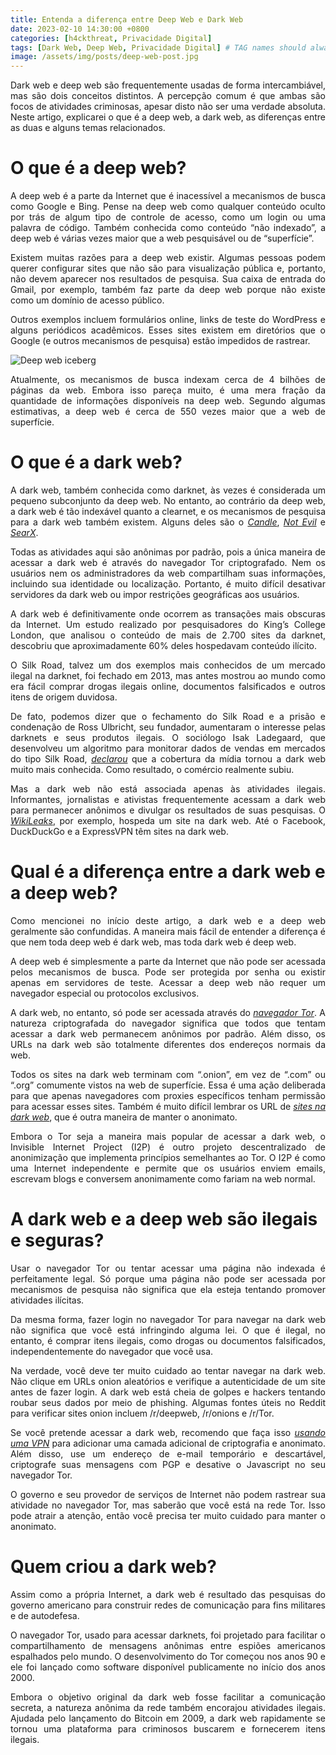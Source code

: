 ```yaml
---
title: Entenda a diferença entre Deep Web e Dark Web
date: 2023-02-10 14:30:00 +0800
categories: [h4ckthreat, Privacidade Digital]
tags: [Dark Web, Deep Web, Privacidade Digital] # TAG names should always be lowercase
image: /assets/img/posts/deep-web-post.jpg
---
```


<p align="justify">Dark web e deep web são frequentemente usadas de forma intercambiável, mas são dois conceitos distintos. A percepção comum é que ambas são focos de atividades criminosas, apesar disto não ser uma verdade absoluta. Neste artigo, explicarei o que é a deep web, a dark web, as diferenças entre as duas e alguns temas relacionados. </p>

# O que é a deep web?

<p align="justify"> A deep web é a parte da Internet que é inacessível a mecanismos de busca como Google e Bing. Pense na deep web como qualquer conteúdo oculto por trás de algum tipo de controle de acesso, como um login ou uma palavra de código. Também conhecida como conteúdo “não indexado”, a deep web é várias vezes maior que a web pesquisável ou de “superfície”.</p>

<p align="justify"> Existem muitas razões para a deep web existir. Algumas pessoas podem querer configurar sites que não são para visualização pública e, portanto, não devem aparecer nos resultados de pesquisa. Sua caixa de entrada do Gmail, por exemplo, também faz parte da deep web porque não existe como um domínio de acesso público.</p>

<p align="justify"> Outros exemplos incluem formulários online, links de teste do WordPress e alguns periódicos acadêmicos. Esses sites existem em diretórios que o Google (e outros mecanismos de pesquisa) estão impedidos de rastrear.</p>

![Deep web iceberg](/assets/img/posts/deep-web-iceberg.jpg)

<p align="justify"> Atualmente, os mecanismos de busca indexam cerca de 4 bilhões de páginas da web. Embora isso pareça muito, é uma mera fração da quantidade de informações disponíveis na deep web. Segundo algumas estimativas, a deep web é cerca de 550 vezes maior que a web de superfície.</p>

# O que é a dark web?

<p align="justify"> A dark web, também conhecida como darknet, às vezes é considerada um pequeno subconjunto da deep web. No entanto, ao contrário da deep web, a dark web é tão indexável quanto a clearnet, e os mecanismos de pesquisa para a dark web também existem. Alguns deles são o <a href="https://gjobqjj7wyczbqie.onion/"><i>Candle</i></a>, <a href="https://hss3uro2hsxfogfq.onion/"><i>Not Evil</i></a> e <a href="https://ulrn6sryqaifefld.onion/"><i>SearX</i></a>.</p>

<p align="justify"> Todas as atividades aqui são anônimas por padrão, pois a única maneira de acessar a dark web é através do navegador Tor criptografado. Nem os usuários nem os administradores da web compartilham suas informações, incluindo sua identidade ou localização. Portanto, é muito difícil desativar servidores da dark web ou impor restrições geográficas aos usuários.</p>

<p align="justify"> A dark web é definitivamente onde ocorrem as transações mais obscuras da Internet. Um estudo realizado por pesquisadores do King’s College London, que analisou o conteúdo de mais de 2.700 sites da darknet, descobriu que aproximadamente 60% deles hospedavam conteúdo ilícito.</p>

<p align="justify"> O Silk Road, talvez um dos exemplos mais conhecidos de um mercado ilegal na darknet, foi fechado em 2013, mas antes mostrou ao mundo como era fácil comprar drogas ilegais online, documentos falsificados e outros itens de origem duvidosa.</p>

<p align="justify"> De fato, podemos dizer que o fechamento do Silk Road e a prisão e condenação de Ross Ulbricht, seu fundador, aumentaram o interesse pelas darknets e seus produtos ilegais. O sociólogo Isak Ladegaard, que desenvolveu um algoritmo para monitorar dados de vendas em mercados do tipo Silk Road, <a href="https://www.wired.com/2017/05/silk-road-creators-life-sentence-actually-boosted-dark-web-drug-sales/"><i>declarou</i></a> que a cobertura da mídia tornou a dark web muito mais conhecida. Como resultado, o comércio realmente subiu.</p>



<p align="justify"> Mas a dark web não está associada apenas às atividades ilegais. Informantes, jornalistas e ativistas frequentemente acessam a dark web para permanecer anônimos e divulgar os resultados de suas pesquisas. O <a href="https://wlupld3ptjvsgwqw.onion/wlupload.en.html"><i>WikiLeaks</i></a>, por exemplo, hospeda um site na dark web. Até o Facebook, DuckDuckGo e a ExpressVPN têm sites na dark web.</p>

# Qual é a diferença entre a dark web e a deep web?

<p align="justify"> Como mencionei no início deste artigo, a dark web e a deep web geralmente são confundidas. A maneira mais fácil de entender a diferença é que nem toda deep web é dark web, mas toda dark web é deep web.</p>

<p align="justify"> A deep web é simplesmente a parte da Internet que não pode ser acessada pelos mecanismos de busca. Pode ser protegida por senha ou existir apenas em servidores de teste. Acessar a deep web não requer um navegador especial ou protocolos exclusivos.</p>

<p align="justify"> A dark web, no entanto, só pode ser acessada através do <a href="https://www.torproject.org/download/"><i>navegador Tor</i></a>. A natureza criptografada do navegador significa que todos que tentam acessar a dark web permanecem anônimos por padrão. Além disso, os URLs na dark web são totalmente diferentes dos endereços normais da web.</p>

<p align="justify"> Todos os sites na dark web terminam com “.onion”, em vez de “.com” ou “.org” comumente vistos na web de superfície. Essa é uma ação deliberada para que apenas navegadores com proxies específicos tenham permissão para acessar esses sites. Também é muito difícil lembrar os URL de <a href="https://www.expressvpn.com/pt/blog/os-melhores-sites-onion-da-dark-web/"><i>sites na dark web</i></a>, que é outra maneira de manter o anonimato.</p>

<p align="justify"> Embora o Tor seja a maneira mais popular de acessar a dark web, o Invisible Internet Project (I2P) é outro projeto descentralizado de anonimização que implementa princípios semelhantes ao Tor. O I2P é como uma Internet independente e permite que os usuários enviem emails, escrevam blogs e conversem anonimamente como fariam na web normal.</p>

# A dark web e a deep web são ilegais e seguras?

<p align="justify"> Usar o navegador Tor ou tentar acessar uma página não indexada é perfeitamente legal. Só porque uma página não pode ser acessada por mecanismos de pesquisa não significa que ela esteja tentando promover atividades ilícitas.</p>

<p align="justify"> Da mesma forma, fazer login no navegador Tor para navegar na dark web não significa que você está infringindo alguma lei. O que é ilegal, no entanto, é comprar itens ilegais, como drogas ou documentos falsificados, independentemente do navegador que você usa.</p>

<p align="justify"> Na verdade, você deve ter muito cuidado ao tentar navegar na dark web. Não clique em URLs onion aleatórios e verifique a autenticidade de um site antes de fazer login. A dark web está cheia de golpes e hackers tentando roubar seus dados por meio de phishing. Algumas fontes úteis no Reddit para verificar sites onion incluem /r/deepweb, /r/onions e /r/Tor.</p>

<p align="justify"> Se você pretende acessar a dark web, recomendo que faça isso <a href="https://www.expressvpn.com/pt/vpn-service/tor-vpn/"><i>usando uma VPN</i></a> para adicionar uma camada adicional de criptografia e anonimato. Além disso, use um endereço de e-mail temporário e descartável, criptografe suas mensagens com PGP e desative o Javascript no seu navegador Tor.</p>

<p align="justify"> O governo e seu provedor de serviços de Internet não podem rastrear sua atividade no navegador Tor, mas saberão que você está na rede Tor. Isso pode atrair a atenção, então você precisa ter muito cuidado para manter o anonimato.</p>

# Quem criou a dark web?

<p align="justify"> Assim como a própria Internet, a dark web é resultado das pesquisas do governo americano para construir redes de comunicação para fins militares e de autodefesa.</p>

<p align="justify"> O navegador Tor, usado para acessar darknets, foi projetado para facilitar o compartilhamento de mensagens anônimas entre espiões americanos espalhados pelo mundo. O desenvolvimento do Tor começou nos anos 90 e ele foi lançado como software disponível publicamente no início dos anos 2000.</p>

<p align="justify"> Embora o objetivo original da dark web fosse facilitar a comunicação secreta, a natureza anônima da rede também encorajou atividades ilegais. Ajudada pelo lançamento do Bitcoin em 2009, a dark web rapidamente se tornou uma plataforma para criminosos buscarem e fornecerem itens ilegais.</p>

